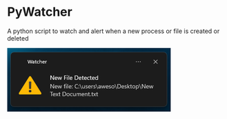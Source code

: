 # PyWatcher
A python script to watch and alert when a new process or file is created or deleted

![](https://raw.githubusercontent.com/Proactive-Development/PyWatcher/main/example.png?token=GHSAT0AAAAAABMFEM3RATIDQFNJHLCCTO7EYT5LLFA)
